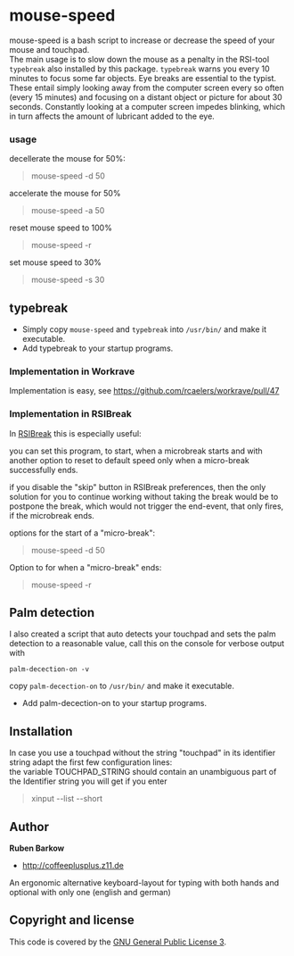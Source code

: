 # mouse-speed

mouse-speed is a bash script to increase or decrease the speed of your mouse and touchpad.  
The main usage is to slow down the mouse as a penalty in the RSI-tool `typebreak` also installed by this package.
`typebreak` warns you every 10 minutes to focus some far objects. Eye breaks are essential to the typist. These entail simply looking away from the computer screen every so often (every 15 minutes) and focusing on a distant object or picture for about 30 seconds. Constantly looking at a computer screen impedes blinking, which in turn affects the amount of lubricant added to the eye. 

### usage
decellerate the mouse for 50%:
> mouse-speed -d 50

accelerate the mouse for 50%
> mouse-speed -a 50

reset mouse speed to 100%
> mouse-speed -r 

set mouse speed to 30%
> mouse-speed -s 30


## typebreak
 * Simply copy `mouse-speed` and `typebreak` into `/usr/bin/` and make it executable.
 * Add typebreak to your startup programs.

### Implementation in Workrave
Implementation is easy, see https://github.com/rcaelers/workrave/pull/47

### Implementation in RSIBreak
In [RSIBreak](https://apps.ubuntu.com/cat/applications/precise/rsibreak/) this is especially useful:

you can set this program, to start, when a microbreak starts 
and with another option to reset to default speed only when a micro-break successfully ends.

if you disable the "skip" button in RSIBreak preferences, then the only solution for you to continue working without taking the break
would be to postpone the break, which would not trigger the end-event, that only fires, if the microbreak ends.

options for the start of a "micro-break":
> mouse-speed -d 50

Option to for when a "micro-break" ends:
> mouse-speed -r

## Palm detection
I also created a script that auto detects your touchpad and sets the palm detection to a reasonable value, call this on the console for verbose output with
```
palm-decection-on -v
```
copy `palm-decection-on` to `/usr/bin/` and make it executable.
 * Add palm-decection-on to your startup programs.

## Installation
In case you use a touchpad without the string "touchpad" in its identifier string adapt the first few configuration lines:  
the variable TOUCHPAD_STRING should contain an unambiguous part of the Identifier string you will get if you enter
> xinput --list --short

## Author

**Ruben Barkow**

+ http://coffeeplusplus.z11.de

An ergonomic alternative keyboard-layout for typing with both hands and optional with only one (english and german)


## Copyright and license

This code is covered by the [GNU General Public License 3](http://www.gnu.org/copyleft/gpl.html).

